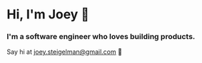 <!--
**jsteigelman/jsteigelman** is a ✨ _special_ ✨ repository because its `README.md` (this file) appears on your GitHub profile.

Here are some ideas to get you started:

- 🔭 I’m currently working on ...
- 🌱 I’m currently learning ...
- 👯 I’m looking to collaborate on ...
- 🤔 I’m looking for help with ...
- 💬 Ask me about ...
- 📫 How to reach me: ...
- 😄 Pronouns: ...
- ⚡ Fun fact: ...
-->

# Hi, I'm Joey 👋
### I'm a software engineer who loves building products.
Say hi at joey.steigelman@gmail.com 🙂

<!-- - 🌱 I’m currently learning: Node.js
- 👯 I’m looking to collaborate on: anything cool 🙂
- 📫 How to reach me: joey.steigelman@gmail.com -->
